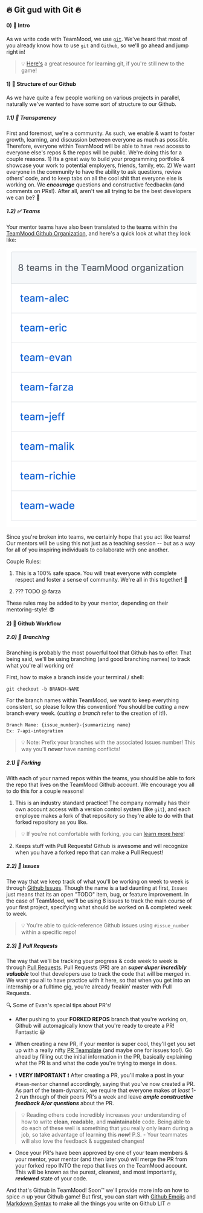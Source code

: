 ## :fire: Git gud with Git :fire:

#### 0) :rocket: Intro
As we write code with TeamMood, we use [`git`](https://git-scm.com/). We've heard that most of you already know how to use `git` and `Github`, so we'll go ahead and jump right in!

>:bulb:
[Here's](https://www.codecademy.com/learn/learn-git) a great resource for learning git, if you're still new to the game!

#### 1) :open_file_folder: Structure of our Github

As we have quite a few people working on various projects in parallel, naturally we've wanted to have some sort of structure to our Github.

##### 1.1) :crystal_ball: Transparency

First and foremost, we're a community. As such, we enable & want to foster growth, learning, and discussion between everyone as much as possible. Therefore, everyone within TeamMood will be able to have `read` access to everyone else's repos & the repos will be public. We're doing this for a couple reasons. 1) Its a great way to build your programming portfolio & showcase your work to potential employers, friends, family, etc. 2) We want everyone in the community to have the ability to ask questions, review others' code, and to keep tabs on all the cool shit that everyone else is working on. We _**encourage**_ questions and constructive feedbackn (and comments on PRs!). After all, aren't we all trying to be the best developers we can be? :100:

##### 1.2) :white_check_mark: Teams

Your mentor teams have also been translated to the teams within the [TeamMood Github Organization](https://github.com/TeamMoodGitHub), and here's a quick look at what they look like:

![](./imgs/teams.png)

Since you're broken into teams, we certainly hope that you act like teams! Our mentors will be using this not just as a teaching session -- but as a way for all of you inspiring individuals to collaborate with one another.

Couple Rules:

1. This is a 100% safe space. You will treat everyone with complete respect and foster a sense of community. We're all in this together! :clap:

2. ??? TODO @ farza

These rules may be added to by your mentor, depending on their mentoring-style! :sunglasses:

#### 2) :ocean: Github Workflow

##### 2.0) :evergreen_tree: Branching

Branching is probably the most powerful tool that Github has to offer. That being said, we'll be using branching (and good branching names) to track what you're all working on!

First, how to make a branch inside your terminal / shell:
```
git checkout -b BRANCH-NAME
```
For the branch names within TeamMood, we want to keep everything consistent, so please follow this convention! You should be _cutting_ a new branch every week. (_cutting a branch_ refer to the creation of it!).
```
Branch Name: {issue_number}-{summarizing name}
Ex: 7-api-integration
```
> :bulb: Note: Prefix your branches with the associated Issues number! This way you'll _**never**_ have naming conflicts!

##### 2.1) :fork_and_knife: Forking

With each of your named repos within the teams, you should be able to fork the repo that lives on the TeamMood Github account. We encourage you all to do this for a couple reasons!

1. This is an industry standard practice! The company normally has their own account access with a version control system (like `git`), and each employee makes a fork of that repository so they're able to do with that forked repository as you like.
> :bulb: If you're not comfortable with forking, you can [learn more here](https://help.github.com/articles/fork-a-repo/)!

2. Keeps stuff with Pull Requests! Github is awesome and will recognize when you have a forked repo that can make a Pull Request!

##### 2.2) :newspaper: Issues

The way that we keep track of what you'll be working on week to week is through [Github Issues](https://guides.github.com/features/issues/). Though the name is a tad daunting at first, `Issues` just means that its an open "TODO" item, bug, or feature improvement. In the case of TeamMood, we'll be using 8 issues to track the main course of your first project, specifying what should be worked on & completed week to week.

> :bulb: You're able to quick-reference Github issues using `#issue_number` within a specific repo!

##### 2.3) :ticket: Pull Requests

The way that we'll be tracking your progress & code week to week is through [Pull Requests](https://help.github.com/articles/about-pull-requests/). Pull Requests (PR) are an _**super duper incredibly valuable**_ tool that developers use to track the code that will be merged in. We want you all to have practice with it here, so that when you get into an internship or a fulltime gig, you're already freakin' master with Pull Requests.

:mag: Some of Evan's special tips about PR's!

* After pushing to your **FORKED REPOS** branch that you're working on, Github will automagically know that you're ready to create a PR! Fantastic :smiley:

* When creating a new PR, if your mentor is super cool, they'll get you set up with a really nifty [PR Teamplate](https://github.com/blog/2111-issue-and-pull-request-templates) (and maybe one for issues too!). Go ahead by filling out the initial information in the PR, basically explaining what the PR is and what the code you're trying to merge in does.

* :exclamation: **VERY IMPORTANT** :exclamation: After creating a PR, you'll make a post in your `#team-mentor` channel accordingly, saying that you've now created a PR. As part of the team-dynamic, we require that everyone makes _at least_ 1-2 run through of their peers PR's a week and leave _**ample constructive feedback &/or questions**_ about the PR.
> :bulb: Reading others code incredibly increases your understanding of how to write **clean**, **readable**, and **maintainable** code. Being able to do each of these well is something that you really only learn during a job, so take advantage of learning this _**now**_! P.S. - Your teammates will also love the feedback & suggested changes!

* Once your PR's have been approved by one of your team members & your mentor, your mentor (and then later you) will merge the PR from your forked repo INTO the repo that lives on the TeamMood account. This will be known as the purest, cleanest, and most importantly, _**reviewed**_ state of your code.

And that's Github in TeamMood! Soon:tm: we'll provide more info on how to spice :fire: up your Github game! But first, you can start with [Github Emojis](https://gist.github.com/rxaviers/7360908) and [Markdown Syntax](https://github.com/adam-p/markdown-here/wiki/Markdown-Cheatsheet) to make all the things you write on Github LIT :fire:
